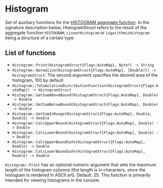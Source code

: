 # Histogram

Set of auxiliary functions for the [HISTOGRAM aggregate function](../../builtins/aggregation.md). In the signature description below, HistogramStruct refers to the result of the aggregate function `HISTOGRAM`, `LinearHistogram` or `LogarithmicHistogram` being a structure of a certain type.

## List of functions

* `Histogram::Print(HistogramStruct{Flags:AutoMap}, Byte?) -> String`
* `Histogram::Normalize(HistogramStruct{Flags:AutoMap}, [Double?]) -> HistogramStruct`: The second argument specifies the desired area of the histogram, 100 by default.
* `Histogram::ToCumulativeDistributionFunction(HistogramStruct{Flags:AutoMap}) -> HistogramStruct`
* `Histogram::GetSumAboveBound(HistogramStruct{Flags:AutoMap}, Double) -> Double`
* `Histogram::GetSumBelowBound(HistogramStruct{Flags:AutoMap}, Double) -> Double`
* `Histogram::GetSumInRange(HistogramStruct{Flags:AutoMap}, Double, Double) -> Double`
* `Histogram::CalcUpperBound(HistogramStruct{Flags:AutoMap}, Double) -> Double`
* `Histogram::CalcLowerBound(HistogramStruct{Flags:AutoMap}, Double) -> Double`
* `Histogram::CalcUpperBoundSafe(HistogramStruct{Flags:AutoMap}, Double) -> Double`
* `Histogram::CalcLowerBoundSafe(HistogramStruct{Flags:AutoMap}, Double) -> Double`

`Histogram::Print` has an optional numeric argument that sets the maximum length of the histogram columns (the length is in characters, since the histogram is rendered in ASCII art). Default: 25. This function is primarily intended for viewing histograms in the console.

